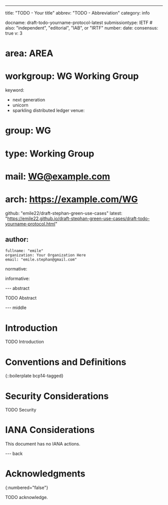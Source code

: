 ---
title: "TODO - Your title"
abbrev: "TODO - Abbreviation"
category: info

docname: draft-todo-yourname-protocol-latest
submissiontype: IETF  # also: "independent", "editorial", "IAB", or "IRTF"
number:
date:
consensus: true
v: 3
# area: AREA
# workgroup: WG Working Group
keyword:
 - next generation
 - unicorn
 - sparkling distributed ledger
venue:
#  group: WG
#  type: Working Group
#  mail: WG@example.com
#  arch: https://example.com/WG
  github: "emile22/draft-stephan-green-use-cases"
  latest: "https://emile22.github.io/draft-stephan-green-use-cases/draft-todo-yourname-protocol.html"

author:
 -
    fullname: "emile"
    organization: Your Organization Here
    email: "emile.stephan@gmail.com"

normative:

informative:


--- abstract

TODO Abstract


--- middle

# Introduction

TODO Introduction


# Conventions and Definitions

{::boilerplate bcp14-tagged}


# Security Considerations

TODO Security


# IANA Considerations

This document has no IANA actions.


--- back

# Acknowledgments
{:numbered="false"}

TODO acknowledge.
